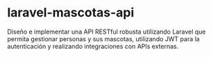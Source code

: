 # laravel-mascotas-api
Diseño e implementar una API RESTful robusta utilizando Laravel  que permita gestionar personas y sus mascotas, utilizando JWT para la  autenticación y realizando integraciones con APIs externas. 
